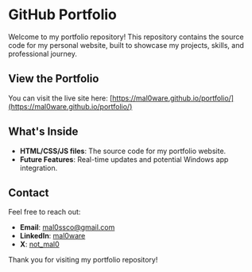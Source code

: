 # GitHub Portfolio

Welcome to my portfolio repository! This repository contains the source code for my personal website, built to showcase my projects, skills, and professional journey.

## View the Portfolio
You can visit the live site here: [https://mal0ware.github.io/portfolio/](https://mal0ware.github.io/portfolio/)

## What's Inside
- **HTML/CSS/JS files**: The source code for my portfolio website.
- **Future Features**: Real-time updates and potential Windows app integration.

## Contact
Feel free to reach out:
- **Email**: [mal0ssco@gmail.com](mailto:mal0ssco@gmail.com)
- **LinkedIn**: [mal0ware](https://www.linkedin.com/in/mal0ware/)
- **X**: [not_mal0](https://x.com/not_mal0)

Thank you for visiting my portfolio repository!